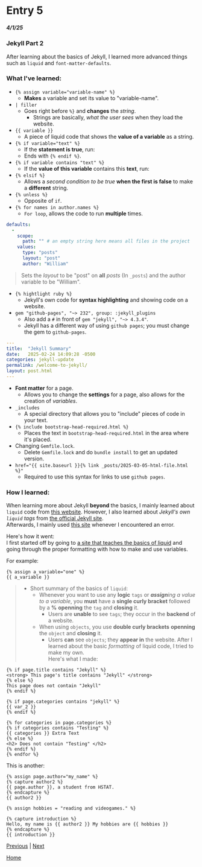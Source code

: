 # Entry 5
##### 4/1/25

### Jekyll Part 2
After learning about the basics of Jekyll, I learned more advanced things such as `liquid` and `font-matter-defaults`.
### What I've learned:
* `{% assign variable="variable-name" %}`
  * **Makes** a variable and set its value to "variable-name".
* `| filler`
  * Goes right before `%}` and **changes** the _string_.
    * Strings are basically, _what the user sees_ when they load the website.
* `{{ variable }}`
  * A piece of liquid code that shows the **value of a variable** as a string.
* `{% if variable="text" %}`
  * If the **statement is true**, run:
   * Ends with `{% endif %}`.
* `{% if variable contains "text" %}`
  * If the **value of this variable** contains this **text**, run:
* `{% elsif %}`
  * Allows a _second condition to be true_ **when the first is false** to make a **different** string.
* `{% unless %}`
  * Opposite of `if`.
* `{% for names in author.names %}`
  * `For loop`, allows the code to run **multiple** times.
``` yaml
defaults:
  -
    scope:
      path: "" # an empty string here means all files in the project
    values:
      type: "posts"
      layout: "post"
      author: "William"
```
> Sets the _layout_ to be "post" on **all** _posts_ (In `_posts`) and the author variable to be "William".
* `{% hightlight ruby %}`
  * Jekyll's own code for **syntax highlighting** and showing code on a website.
* `gem "github-pages", "~> 232", group: :jekyll_plugins`
  * Also add a `#` in front of `gem "jekyll", "~> 4.3.4"`.
   * Jekyll has a different way of using `github pages`; you must change the gem to `github-pages`.
``` yaml
---
title:  "Jekyll Summary"
date:   2025-02-24 14:09:28 -0500
categories: jekyll-update
permalink: /welcome-to-jekyll/
layout: post.html
---
```
* **Font matter** for a page.
  * Allows you to change the **settings** for a page, also allows for the creation of _variables_.
* `_includes`
  * A special directory that allows you to "include" pieces of code in your text.
 * `{% include bootstrap-head-required.html %}`
   * Places the text in `bootstrap-head-required.html` in the area where it's placed.
* Changing `Gemfile.lock`.
  * Delete `Gemfile.lock` and do `bundle install` to get an updated version.
* `href="{{ site.baseurl }}{% link _posts/2025-03-05-html-file.html %}"`
  * Required to use this syntax for links to use `github pages`.
### How I learned:  
When learning more about Jekyll **beyond** the basics, I mainly learned about `liquid` code from [this website](https://shopify.github.io/liquid/basics/introduction/). However, I also learned about _Jekyll's own `liquid` tags_ from [the official Jekyll site](https://jekyllrb.com/).  
Afterwards, I mainly used [this site](https://talk.jekyllrb.com/) whenever I encountered an error.

Here's how it went:  
I first started off by going to [a site that teaches the basics of liquid](https://shopify.github.io/liquid/basics/introduction/) and going through the proper formatting with how to make and use variables.

For example:
``` liquid
{% assign a_variable="one" %}
{{ a_variable }}
```
> * Short summary of the basics of `liquid`:
>   * Whenever you want to use any **logic** `tags` or _**assign**ing a value to a variable_, you **must** have a **single curly bracket** followed by a **%** **openning** the `tag` and **closing** it.
>     * Users are **unable** to see ``tags``; they occur in the **backend** of a website.
>   * When using `objects`, you use **double curly brackets** **openning** the `object` and **closing** it.
>     * Users **can** see `objects`; they **appear in** the website.
After I learned about the basic _formatting_ of liquid code, I tried to make my own.  
Here's what I made:
``` liquid
{% if page.title contains "Jekyll" %}
<strong> This page's title contains "Jekyll" </strong>
{% else %}
This page does not contain "Jekyll"
{% endif %}

{% if page.categories contains "jekyll" %}
{{ var_2 }}
{% endif %}

{% for categories in page.categories %}
{% if categories contains "Testing" %}
{{ categories }} Extra Text
{% else %}
<h2> Does not contain "Testing" </h2>
{% endif %}
{% endfor %}
```
This is another:
``` liquid
{% assign page.author="my_name" %}
{% capture author2 %}
{{ page.author }}, a student from HSTAT.
{% endcapture %}
{{ author2 }}

{% assign hobbies = "reading and videogames." %}

{% capture introduction %}
Hello, my name is {{ author2 }} My hobbies are {{ hobbies }}
{% endcapture %}
{{ introduction }}
```

[Previous](entry04.md) | [Next](entry06.md)

[Home](../README.md)
